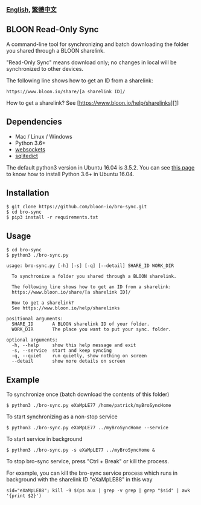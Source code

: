 ### [English][100], [繁體中文][101]

## BLOON Read-Only Sync

A command-line tool for synchronizing and batch downloading the folder you shared through a BLOON sharelink.

"Read-Only Sync" means download only; no changes in local will be synchronized to other devices.

The following line shows how to get an ID from a sharelink:

```
https://www.bloon.io/share/[a sharelink ID]/
```

How to get a sharelink? See [https://www.bloon.io/help/sharelinks][1]

## Dependencies

- Mac / Linux / Windows
- Python 3.6+
- [websockets][2]
- [sqlitedict][3]

The default python3 version in Ubuntu 16.04 is 3.5.2. You can see [this page][102] to know how to install Python 3.6+ in Ubuntu 16.04.

## Installation

```
$ git clone https://github.com/bloon-io/bro-sync.git
$ cd bro-sync
$ pip3 install -r requirements.txt
```

## Usage

```
$ cd bro-sync
$ python3 ./bro-sync.py

usage: bro-sync.py [-h] [-s] [-q] [--detail] SHARE_ID WORK_DIR

  To synchronize a folder you shared through a BLOON sharelink.

  The following line shows how to get an ID from a sharelink:
  https://www.bloon.io/share/[a sharelink ID]/

  How to get a sharelink?
  See https://www.bloon.io/help/sharelinks

positional arguments:
  SHARE_ID       A BLOON sharelink ID of your folder.
  WORK_DIR       The place you want to put your sync. folder.

optional arguments:
  -h, --help     show this help message and exit
  -s, --service  start and keep syncing
  -q, --quiet    run quietly, show nothing on screen
  --detail       show more details on screen
```

## Example

To synchronize once (batch download the contents of this folder)

```
$ python3 ./bro-sync.py eXaMpLE77 /home/patrick/myBroSyncHome
```

To start synchronizing as a non-stop service

```
$ python3 ./bro-sync.py eXaMpLE77 ../myBroSyncHome --service
```

To start service in background

```
$ python3 ./bro-sync.py -s eXaMpLE77 ../myBroSyncHome &
```

To stop bro-sync service, press "Ctrl + Break" or kill the process.

For example, you can kill the bro-sync service process which runs in background with the sharelink ID "eXaMpLE88" in this way

```
sid="eXaMpLE88"; kill -9 $(ps aux | grep -v grep | grep "$sid" | awk '{print $2}')
```

[1]: https://www.bloon.io/help/sharelinks
[2]: https://pypi.org/project/websockets/
[3]: https://pypi.org/project/sqlitedict/
[100]: https://github.com/bloon-io/bro-sync/blob/master/README.md
[101]: https://github.com/bloon-io/bro-sync/blob/master/misc/README_zh_TW.md
[102]: https://github.com/bloon-io/bro-sync/blob/master/misc/ubuntu16.04_install_py3.6.md
